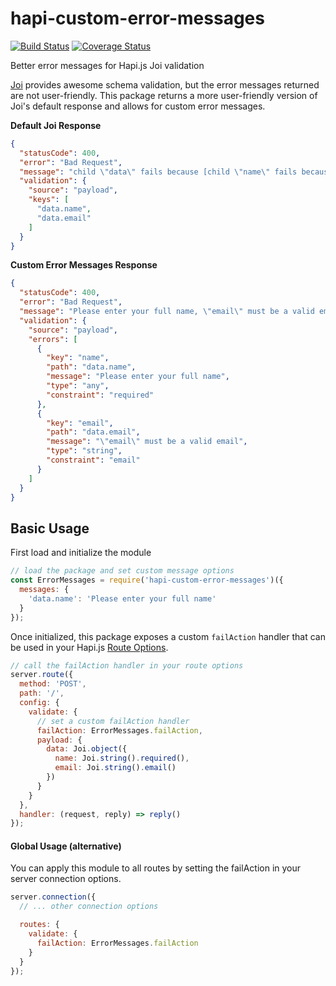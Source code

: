 # hapi-custom-error-messages
[![Build Status][build-img]][build-url]
[![Coverage Status][coverage-img]][coverage-url]

Better error messages for Hapi.js Joi validation

[Joi](https://github.com/hapijs/joi) provides awesome schema validation, but the error messages returned are not user-friendly. This package returns a more user-friendly version of Joi's default response and allows for custom error messages.

**Default Joi Response**
```json
{
  "statusCode": 400,
  "error": "Bad Request",
  "message": "child \"data\" fails because [child \"name\" fails because [\"name\" is not allowed to be empty], child \"email\" fails because [\"email\" must be a valid email]]",
  "validation": {
    "source": "payload",
    "keys": [
      "data.name",
      "data.email"
    ]
  }
}
```

**Custom Error Messages Response**
```json
{
  "statusCode": 400,
  "error": "Bad Request",
  "message": "Please enter your full name, \"email\" must be a valid email",
  "validation": {
    "source": "payload",
    "errors": [
      {
        "key": "name",
        "path": "data.name",
        "message": "Please enter your full name",
        "type": "any",
        "constraint": "required"
      },
      {
        "key": "email",
        "path": "data.email",
        "message": "\"email\" must be a valid email",
        "type": "string",
        "constraint": "email"
      }
    ]
  }
}
```

<!-- ## Installation
```sh
npm install hapi-custom-error-messages --save
``` -->

## Basic Usage
First load and initialize the module

```js
// load the package and set custom message options
const ErrorMessages = require('hapi-custom-error-messages')({
  messages: {
    'data.name': 'Please enter your full name'
  }
});
```

Once initialized, this package exposes a custom `failAction` handler that can be used in your Hapi.js [Route Options](http://hapijs.com/api#route-options).

```js
// call the failAction handler in your route options
server.route({
  method: 'POST',
  path: '/',
  config: {
    validate: {
      // set a custom failAction handler
      failAction: ErrorMessages.failAction,
      payload: {
        data: Joi.object({
          name: Joi.string().required(),
          email: Joi.string().email()
        })
      }
    }
  },
  handler: (request, reply) => reply()
});
```

#### Global Usage (alternative)
You can apply this module to all routes by setting the failAction in your server connection options.

```js
server.connection({
  // ... other connection options

  routes: {
    validate: {
      failAction: ErrorMessages.failAction
    }
  }
});
```

<!-- URLs -->
[build-img]:https://travis-ci.org/dialexa/hapi-custom-error-messages.svg?branch=master
[build-url]:https://travis-ci.org/dialexa/hapi-custom-error-messages
[coverage-img]:https://coveralls.io/repos/dialexa/hapi-custom-error-messages/badge.svg?branch=master&service=github
[coverage-url]:https://coveralls.io/github/dialexa/hapi-custom-error-messages?branch=master
